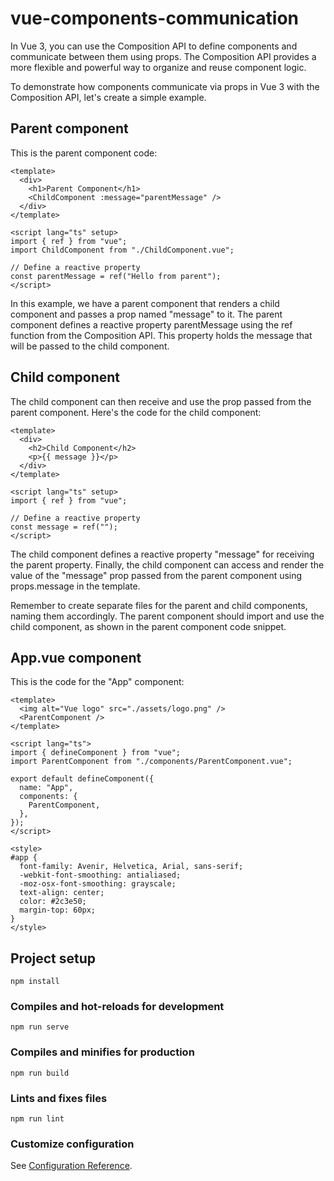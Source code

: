 # vue-components-communication

In Vue 3, you can use the Composition API to define components and communicate between them using props. The Composition API provides a more flexible and powerful way to organize and reuse component logic.

To demonstrate how components communicate via props in Vue 3 with the Composition API, let's create a simple example.

## Parent component
This is the parent component code:

```vue
<template>
  <div>
    <h1>Parent Component</h1>
    <ChildComponent :message="parentMessage" />
  </div>
</template>

<script lang="ts" setup>
import { ref } from "vue";
import ChildComponent from "./ChildComponent.vue";

// Define a reactive property
const parentMessage = ref("Hello from parent");
</script>
```

In this example, we have a parent component that renders a child component and passes a prop named "message" to it. The parent component defines a reactive property parentMessage using the ref function from the Composition API. This property holds the message that will be passed to the child component.

## Child component
The child component can then receive and use the prop passed from the parent component. Here's the code for the child component:

```vue
<template>
  <div>
    <h2>Child Component</h2>
    <p>{{ message }}</p>
  </div>
</template>

<script lang="ts" setup>
import { ref } from "vue";

// Define a reactive property
const message = ref("");
</script>
```

The child component defines a reactive property "message" for receiving the parent property. 
Finally, the child component can access and render the value of the "message" prop passed from the parent component using props.message in the template.

Remember to create separate files for the parent and child components, naming them accordingly. The parent component should import and use the child component, as shown in the parent component code snippet.

## App.vue component
This is the code for the "App" component:

```vue
<template>
  <img alt="Vue logo" src="./assets/logo.png" />
  <ParentComponent />
</template>

<script lang="ts">
import { defineComponent } from "vue";
import ParentComponent from "./components/ParentComponent.vue";

export default defineComponent({
  name: "App",
  components: {
    ParentComponent,
  },
});
</script>

<style>
#app {
  font-family: Avenir, Helvetica, Arial, sans-serif;
  -webkit-font-smoothing: antialiased;
  -moz-osx-font-smoothing: grayscale;
  text-align: center;
  color: #2c3e50;
  margin-top: 60px;
}
</style>
```

## Project setup
```
npm install
```

### Compiles and hot-reloads for development
```
npm run serve
```

### Compiles and minifies for production
```
npm run build
```

### Lints and fixes files
```
npm run lint
```

### Customize configuration
See [Configuration Reference](https://cli.vuejs.org/config/).
